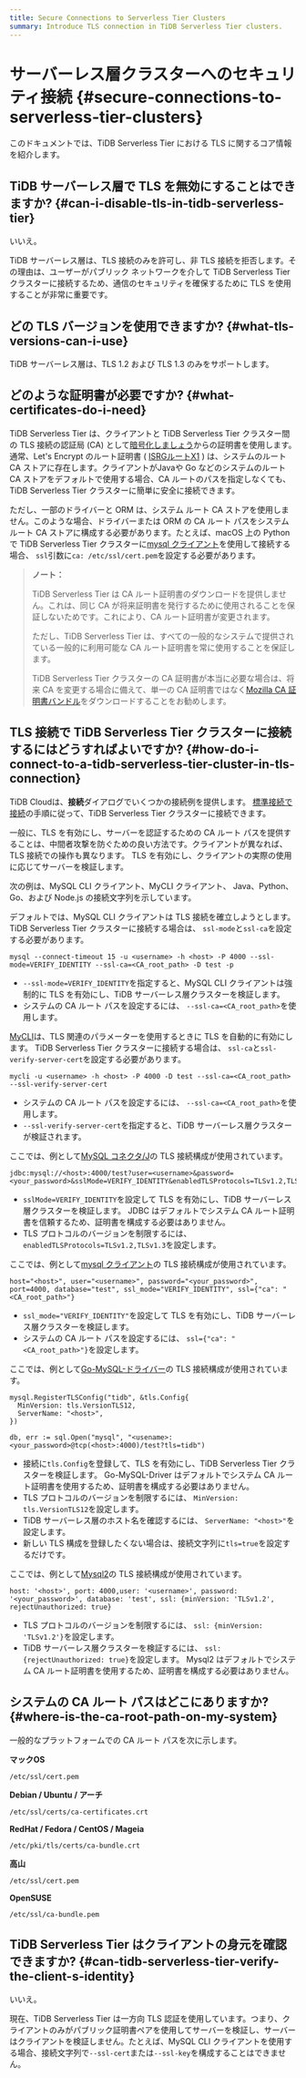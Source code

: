 ```yaml
---
title: Secure Connections to Serverless Tier Clusters
summary: Introduce TLS connection in TiDB Serverless Tier clusters.
---
```


# サーバーレス層クラスターへのセキュリティ接続 {#secure-connections-to-serverless-tier-clusters}

このドキュメントでは、TiDB Serverless Tier における TLS に関するコア情報を紹介します。

## TiDB サーバーレス層で TLS を無効にすることはできますか? {#can-i-disable-tls-in-tidb-serverless-tier}

いいえ。

TiDB サーバーレス層は、TLS 接続のみを許可し、非 TLS 接続を拒否します。その理由は、ユーザーがパブリック ネットワークを介して TiDB Serverless Tier クラスターに接続するため、通信のセキュリティを確保するために TLS を使用することが非常に重要です。

## どの TLS バージョンを使用できますか? {#what-tls-versions-can-i-use}

TiDB サーバーレス層は、TLS 1.2 および TLS 1.3 のみをサポートします。

## どのような証明書が必要ですか? {#what-certificates-do-i-need}

TiDB Serverless Tier は、クライアントと TiDB Serverless Tier クラスター間の TLS 接続の認証局 (CA) として[暗号化しましょう](https://letsencrypt.org/)からの証明書を使用します。通常、Let&#39;s Encrypt のルート証明書 ( [ISRGルートX1](https://letsencrypt.org/certs/isrgrootx1.pem.txt) ) は、システムのルート CA ストアに存在します。クライアントがJavaや Go などのシステムのルート CA ストアをデフォルトで使用する場合、CA ルートのパスを指定しなくても、TiDB Serverless Tier クラスターに簡単に安全に接続できます。

ただし、一部のドライバーと ORM は、システム ルート CA ストアを使用しません。このような場合、ドライバーまたは ORM の CA ルート パスをシステム ルート CA ストアに構成する必要があります。たとえば、macOS 上の Python で TiDB Serverless Tier クラスターに[mysql クライアント](https://github.com/PyMySQL/mysqlclient)を使用して接続する場合、 `ssl`引数に`ca: /etc/ssl/cert.pem`を設定する必要があります。

> **ノート：**
>
> TiDB Serverless Tier は CA ルート証明書のダウンロードを提供しません。これは、同じ CA が将来証明書を発行するために使用されることを保証しないためです。これにより、CA ルート証明書が変更されます。
>
> ただし、TiDB Serverless Tier は、すべての一般的なシステムで提供されている一般的に利用可能な CA ルート証明書を常に使用することを保証します。
>
> TiDB Serverless Tier クラスターの CA 証明書が本当に必要な場合は、将来 CA を変更する場合に備えて、単一の CA 証明書ではなく[Mozilla CA 証明書バンドル](https://curl.se/docs/caextract.html)をダウンロードすることをお勧めします。

## TLS 接続で TiDB Serverless Tier クラスターに接続するにはどうすればよいですか? {#how-do-i-connect-to-a-tidb-serverless-tier-cluster-in-tls-connection}

TiDB Cloudは、**接続**ダイアログでいくつかの接続例を提供します。 [標準接続で接続](/tidb-cloud/connect-to-tidb-cluster.md#connect-via-standard-connection)の手順に従って、TiDB Serverless Tier クラスターに接続できます。

一般に、TLS を有効にし、サーバーを認証するための CA ルート パスを提供することは、中間者攻撃を防ぐための良い方法です。クライアントが異なれば、TLS 接続での操作も異なります。 TLS を有効にし、クライアントの実際の使用に応じてサーバーを検証します。

次の例は、MySQL CLI クライアント、MyCLI クライアント、 Java、Python、Go、および Node.js の接続文字列を示しています。

<SimpleTab>
<div label="MySQL CLI client">

デフォルトでは、MySQL CLI クライアントは TLS 接続を確立しようとします。 TiDB Serverless Tier クラスターに接続する場合は、 `ssl-mode`と`ssl-ca`を設定する必要があります。

```shell
mysql --connect-timeout 15 -u <username> -h <host> -P 4000 --ssl-mode=VERIFY_IDENTITY --ssl-ca=<CA_root_path> -D test -p
```

-   `--ssl-mode=VERIFY_IDENTITY`を指定すると、MySQL CLI クライアントは強制的に TLS を有効にし、TiDB サーバーレス層クラスターを検証します。
-   システムの CA ルート パスを設定するには、 `--ssl-ca=<CA_root_path>`を使用します。

</div>

<div label="MyCLI client">

[MyCLI](https://www.mycli.net/)は、TLS 関連のパラメーターを使用するときに TLS を自動的に有効にします。 TiDB Serverless Tier クラスターに接続する場合は、 `ssl-ca`と`ssl-verify-server-cert`を設定する必要があります。

```shell
mycli -u <username> -h <host> -P 4000 -D test --ssl-ca=<CA_root_path> --ssl-verify-server-cert
```

-   システムの CA ルート パスを設定するには、 `--ssl-ca=<CA_root_path>`を使用します。
-   `--ssl-verify-server-cert`を指定すると、TiDB サーバーレス層クラスターが検証されます。

</div>

<div label="Java">

ここでは、例として[MySQL コネクタ/J](https://dev.mysql.com/doc/connector-j/8.0/en/)の TLS 接続構成が使用されています。

```
jdbc:mysql://<host>:4000/test?user=<username>&password=<your_password>&sslMode=VERIFY_IDENTITY&enabledTLSProtocols=TLSv1.2,TLSv1.3
```

-   `sslMode=VERIFY_IDENTITY`を設定して TLS を有効にし、TiDB サーバーレス層クラスターを検証します。 JDBC はデフォルトでシステム CA ルート証明書を信頼するため、証明書を構成する必要はありません。
-   TLS プロトコルのバージョンを制限するには、 `enabledTLSProtocols=TLSv1.2,TLSv1.3`を設定します。

</div>

<div label="Python">

ここでは、例として[mysql クライアント](https://pypi.org/project/mysqlclient/)の TLS 接続構成が使用されています。

```
host="<host>", user="<username>", password="<your_password>", port=4000, database="test", ssl_mode="VERIFY_IDENTITY", ssl={"ca": "<CA_root_path>"}
```

-   `ssl_mode="VERIFY_IDENTITY"`を設定して TLS を有効にし、TiDB サーバーレス層クラスターを検証します。
-   システムの CA ルート パスを設定するには、 `ssl={"ca": "<CA_root_path>"}`を設定します。

</div>

<div label="Go">

ここでは、例として[Go-MySQL-ドライバー](https://github.com/go-sql-driver/mysql)の TLS 接続構成が使用されています。

```
mysql.RegisterTLSConfig("tidb", &tls.Config{
  MinVersion: tls.VersionTLS12,
  ServerName: "<host>",
})

db, err := sql.Open("mysql", "<usename>:<your_password>@tcp(<host>:4000)/test?tls=tidb")
```

-   接続に`tls.Config`を登録して、TLS を有効にし、TiDB Serverless Tier クラスターを検証します。 Go-MySQL-Driver はデフォルトでシステム CA ルート証明書を使用するため、証明書を構成する必要はありません。
-   TLS プロトコルのバージョンを制限するには、 `MinVersion: tls.VersionTLS12`を設定します。
-   TiDB サーバーレス層のホスト名を確認するには、 `ServerName: "<host>"`を設定します。
-   新しい TLS 構成を登録したくない場合は、接続文字列に`tls=true`を設定するだけです。

</div>

<div label="Node.js">

ここでは、例として[Mysql2](https://www.npmjs.com/package/mysql2)の TLS 接続構成が使用されています。

```
host: '<host>', port: 4000,user: '<username>', password: '<your_password>', database: 'test', ssl: {minVersion: 'TLSv1.2', rejectUnauthorized: true}
```

-   TLS プロトコルのバージョンを制限するには、 `ssl: {minVersion: 'TLSv1.2'}`を設定します。
-   TiDB サーバーレス層クラスターを検証するには、 `ssl: {rejectUnauthorized: true}`を設定します。 Mysql2 はデフォルトでシステム CA ルート証明書を使用するため、証明書を構成する必要はありません。

</div>
</SimpleTab>

## システムの CA ルート パスはどこにありますか? {#where-is-the-ca-root-path-on-my-system}

一般的なプラットフォームでの CA ルート パスを次に示します。

**マックOS**

```
/etc/ssl/cert.pem
```

**Debian / Ubuntu / アーチ**

```
/etc/ssl/certs/ca-certificates.crt
```

**RedHat / Fedora / CentOS / Mageia**

```
/etc/pki/tls/certs/ca-bundle.crt
```

**高山**

```
/etc/ssl/cert.pem
```

**OpenSUSE**

```
/etc/ssl/ca-bundle.pem
```

## TiDB Serverless Tier はクライアントの身元を確認できますか? {#can-tidb-serverless-tier-verify-the-client-s-identity}

いいえ。

現在、TiDB Serverless Tier は一方向 TLS 認証を使用しています。つまり、クライアントのみがパブリック証明書ペアを使用してサーバーを検証し、サーバーはクライアントを検証しません。たとえば、MySQL CLI クライアントを使用する場合、接続文字列で`--ssl-cert`または`--ssl-key`を構成することはできません。
